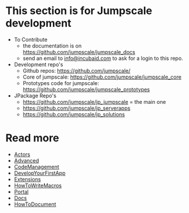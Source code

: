This section is for Jumpscale development
=========================================

-   To Contribute
    -   the documentation is on
        [<https://github.com/jumpscale/jumpscale_docs>](https://github.com/jumpscale/jumpscale_docs)
    -   send an email to <info@incubaid.com> to ask for a login to this
        repo.
-   Development repo's
    -   Github repos:
        [<https://github.com/jumpscale/>](https://github.com/jumpscale/)
    -   Core of jumpscale:
        [<https://github.com/jumpscale/jumpscale_core>](https://github.com/jumpscale/jumpscale_core)
    -   Prototypes code for jumpscale:
        [<https://github.com/jumpscale/jumpscale_prototypes>](https://github.com/jumpscale/jumpscale_prototypes)
-   JPackage Repo's
    -   [<https://github.com/jumpscale/jp_jumpscale>](https://github.com/jumpscale/jp_jumpscale)
        = the main one
    -   [<https://github.com/jumpscale/jp_serverapps>](https://github.com/jumpscale/jp_serverapps)
    -   [<https://github.com/jumpscale/jp_solutions>](https://github.com/jumpscale/jp_solutions)

Read more
=========

-   [Actors](Actors)
-   [Advanced](Advanced)
-   [CodeManagement](CodeManagement)
-   [DevelopYourFirstApp](DevelopYourFirstApp)
-   [Extensions](Extensions)
-   [HowToWriteMacros](HowToWriteMacros)
-   [Portal](Portal)
-   [Docs](Docs)
-   [HowToDocument](HowToDocument)

